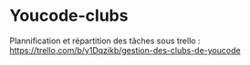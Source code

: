 # Youcode-clubs

Plannification et répartition des tâches sous trello : https://trello.com/b/y1Dqzikb/gestion-des-clubs-de-youcode
